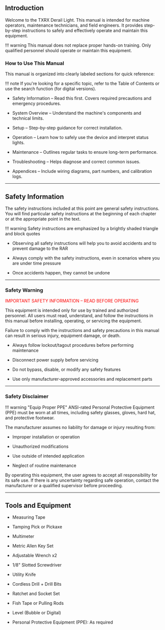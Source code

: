 ## Introduction

Welcome to the TXRX Derail Light. 
This manual is intended for machine operators, maintenance technicians, and field engineers. 
It provides step-by-step instructions to safely and effectively operate and maintain this equipment.

!!! warning
    This manual does not replace proper hands-on training. Only qualified personnel should operate or maintain this equipment.

### How to Use This Manual

This manual is organized into clearly labeled sections for quick reference:

!!! note
    If you're looking for a specific topic, refer to the Table of Contents or use the search function (for digital versions).

* Safety Information – Read this first. Covers required precautions and emergency procedures.

* System Overview – Understand the machine's components and technical limits.

* Setup – Step-by-step guidance for correct installation.

* Operation – Learn how to safely use the device and interpret status lights.

* Maintenance – Outlines regular tasks to ensure long-term performance.

* Troubleshooting – Helps diagnose and correct common issues.

* Appendices – Include wiring diagrams, part numbers, and calibration logs.

---
  
  
  
## Safety Information

The safety instructions included at this point are general safety instructions.
You will find particular safety instructions at the beginning of each chapter or at the appropriate point in the text.

!!! warning
    Safety instructions are emphasized by a brightly shaded triangle and block quotes
 
* Observing all safety instructions will help you to avoid accidents and to prevent damage to the RAR
 
* Always comply with the safety instructions, even in scenarios where you are under time pressure

* Once accidents happen, they cannot be undone

---

### Safety Warning

<span style="color:red;">IMPORTANT SAFETY INFORMATION – READ BEFORE OPERATING</span></span>

This equipment is intended only for use by trained and authorized personnel. All users must read, understand, and follow the instructions in this manual before installing, operating, or servicing the equipment.

Failure to comply with the instructions and safety precautions in this manual can result in serious injury, equipment damage, or death.

* Always follow lockout/tagout procedures before performing maintenance

* Disconnect power supply before servicing

* Do not bypass, disable, or modify any safety features

* Use only manufacturer-approved accessories and replacement parts

---



### Safety Disclaimer

!!! warning "Equip Proper PPE"
    ANSI-rated Personal Protective Equipment (PPE) must be worn at all times, including safety glasses, gloves, hard hat, and protective footwear.

The manufacturer assumes no liability for damage or injury resulting from:

* Improper installation or operation

* Unauthorized modifications

* Use outside of intended application

* Neglect of routine maintenance

By operating this equipment, the user agrees to accept all responsibility for its safe use. 
If there is any uncertainty regarding safe operation, contact the manufacturer or a qualified supervisor before proceeding.

---

## Tools and Equipment

* Measuring Tape

* Tamping Pick or Pickaxe

* Multimeter

* Metric Allen Key Set

* Adjustable Wrench x2

* 1/8" Slotted Screwdriver

* Utility Knife

* Cordless Drill + Drill Bits

* Ratchet and Socket Set

* Fish Tape or Pulling Rods

* Level (Bubble or Digital)

* Personal Protective Equipment (PPE): As required
